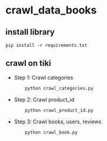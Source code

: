# crawl_data_books

## install library
    pip install -r requirements.txt

## crawl on tiki
-   Step 1: Crawl categories
    ```bash
        python crawl_categories.py
    ```
-   Step 2: Crawl product_id
    ```bash
        python crawl_product_id.py
    ```
-   Step 3: Crawl books, users, reviews
    ```bash
        python crawl_book.py
    ```